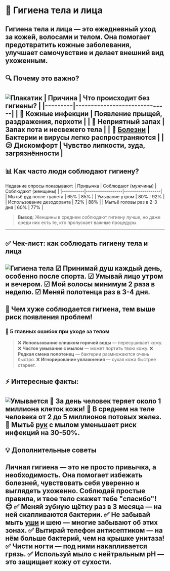 # 🧼 Гигиена тела и лица
Гигиена тела и лица — это ежедневный уход за кожей, волосами и телом. Она помогает предотвратить кожные заболевания, улучшает самочувствие и делает внешний вид ухоженным.
---
## 🔍 Почему это важно?
![Плакатик](https://mf.b37mrtl.ru/rbthmedia/images/2020.04/original/5e86053585600a39012a13af.jpg)
| Причина | Что происходит без гигиены? |
|---------|------------------------------|
| 🚫 Кожные инфекции | Появление прыщей, раздражения, перхоти |
| 🤢 Неприятный запах | Запах пота и несвежего тела |
| 🤒 [Болезни](..\Hygiene-during-illness\Hygiene-during-illness.md) | Бактерии и вирусы легко распространяются |
| 😕 Дискомфорт | Чувство липкости, зуда, загрязнённости |
---
## 📊 Как часто люди соблюдают гигиену?
Недавние опросы показывают:
| Привычка | Соблюдают (мужчины) | Соблюдают (женщины) |
|-----------|------------------|------------------|
| Мытьё [рук](..\hygiena_hands_and_nails\hygiena_hands_and_nails.md) после туалета | 65% | 85% |
| Умывание утром | 80% | 92% |
| Использование дезодоранта | 72% | 88% |
| Мытьё головы раз в 2-3 дня | 60% | 77% |
> **Вывод**: Женщины в среднем соблюдают гигиену лучше, но даже среди них есть те, кто пропускает важные процедуры.
---
## ✅ Чек-лист: как соблюдать гигиену тела и лица
![Гигиена тела](https://encrypted-tbn0.gstatic.com/images?q=tbn:ANd9GcQRXf5fz31AQXJOLaz12Up6Tda0Qh5f54kfIw&s)
☑ **Принимай душ каждый день**, особенно после спорта.
☑ **Умывай лицо** утром и вечером.
☑ **Мой волосы** минимум 2 раза в неделю.
☑ **Меняй полотенца** раз в 3-4 дня.
---
## 📌 Чем хуже соблюдается гигиена, тем выше риск появления проблем!
### 🛁 5 главных ошибок при уходе за телом
> ❌ **Использование слишком горячей воды** — пересушивает кожу.
> ❌ **Частое умывание с мылом** — может портить твою кожу.
> ❌ **Редкая смена полотенец** — бактерии размножаются очень быстро.
> ❌ **Игнорирование увлажнения** — сухая кожа быстрее стареет.
## ⚡ Интересные факты:
![Умывается](https://zefirka.net/wp-content/uploads/2020/04/sovetskie-plakaty-o-gigiene-1.jpg)
📌 За день человек теряет около **1 миллиона** клеток кожи!
📌 В среднем на теле человека **от 2 до 5 миллионов** потовых желез.
📌 Мытьё [рук](..\hygiena_hands_and_nails\hygiena_hands_and_nails.md) с мылом уменьшает риск инфекций на **30-50%**.
---
## 💡 Дополнительные советы
Личная гигиена — это не просто привычка, а необходимость. Она помогает избежать болезней, чувствовать себя уверенно и выглядеть ухоженно. Соблюдай простые правила, и твое тело скажет тебе "спасибо"! 😊
✅ **Меняй зубную щётку** раз в 3 месяца — на ней скапливаются бактерии.
✅ **Не забывай мыть [уши](..\hygiene_nose_and_ear\hygiene_nose_and_ear.md) и шею** — многие забывают об этих зонах.
✅ **Вытирай телефон антисептиком** — на нём больше бактерий, чем на крышке унитаза!
✅ **Чисти ногти** — под ними накапливается грязь.
✅ **Используй мыло с нейтральным pH** — это защищает кожу от сухости.
---
